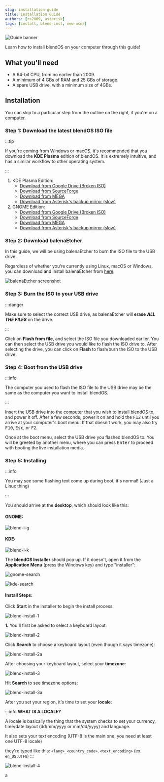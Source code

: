 ```yaml
---
slug: installation-guide
title: Installation Guide
authors: [rs2009, asterisk]
tags: [install, blend-inst, new-user]
---
```


<div class="gap"></div>

![Guide banner](./laptop-banner.svg)

Learn how to install blendOS on your computer through this guide!

## What you'll need

* A 64-bit CPU, from no earlier than 2009.
* A minimum of 4 GBs of RAM and 25 GBs of storage.
* A spare USB drive, with a minimum size of 4GBs.

<!--truncate-->

## Installation

You can skip to a particular step from the outline on the right, if you're on a computer.

### Step 1: Download the latest blendOS ISO file

:::tip

If you're coming from Windows or macOS, it's recommended that you download the **KDE Plasma** edition of blendOS. It is extremely intuitive, and has a similar workflow to other operating system.

:::

<div class="gap"></div>

1. KDE Plasma Edition:
    * [Download from Google Drive (Broken ISO)](https://drive.google.com/file/d/1SOTy4MCB_n_28Vm8-ZNbgxLOR9LV0ZMc/view)
    * [Download from SourceForge](https://sourceforge.net/projects/blendos/files/23.04-1/Plasma/blendOS-2023.04.22-x86_64-plasma.iso/download)
    * [Download from MEGA](https://mega.nz/file/2ExDkZQD#BIZ0ANkPdPMytkjqhQNaFLNca9T-BOa0DFbSYv_Y84c)
    * [Download from Asterisk's backup mirror (slow)](https://blend.shinken.studio/blendOS-2023.04.22-x86_64-plasma.iso)
2. GNOME Edition:
    * [Download from Google Drive (Broken ISO)](https://drive.google.com/file/d/1nT_lMZlVy2y6VVJUas1qph4I7-gxsMfB/view)
    * [Download from SourceForge](https://sourceforge.net/projects/blendos/files/23.04-1/GNOME/blendOS-2023.04.22-x86_64-gnome.iso/download)
    * [Download from MEGA](https://mega.nz/file/eYAkRRwR#ogEFqh7ls08cis7EqjlGFdvqELtPoxUtqG7EN6pIqCc)
    * [Download from Asterisk's backup mirror (slow)](https://blend.shinken.studio/blendOS-2023.04.22-x86_64-gnome.iso)

### Step 2: Download balenaEtcher

In this guide, we will be using balenaEtcher to burn the ISO file to the USB drive.

Regardless of whether you're currently using Linux, macOS or Windows, you can download and install balenaEtcher from [here](https://www.balena.io/etcher).

![balenaEtcher screenshot](./etcher-1.png)

### Step 3: Burn the ISO to your USB drive

:::danger

Make sure to select the correct USB drive, as balenaEtcher will **erase** ***ALL THE FILES*** on the drive.

:::

<div class="gap"></div>

Click on **Flash from file**, and select the ISO file you downloaded earlier. You can then select the USB drive you would like to flash the ISO drive to. After
selecting the drive, you can click on **Flash** to flash/burn the ISO to the USB drive.

### Step 4: Boot from the USB drive

:::info

The computer you used to flash the ISO file to the USB drive may be the same as the computer you want to install blendOS.

:::

<div class="gap"></div>

Insert the USB drive into the computer that you wish to install blendOS to, and power it off. After a few seconds, power it on and hold the <kbd>F12</kbd> until you arrive at your computer's boot menu. If that doesn't work, you may also try <kbd>F10</kbd>, <kbd>Esc</kbd>, or <kbd>F2</kbd>.

Once at the boot menu, select the USB drive you flashed blendOS to. You will be greeted by another menu, where you can press <kbd>Enter</kbd> to proceed with booting the live installation media.

### Step 5: Installing

:::info

You may see some flashing text come up during boot, it's normal! (Just a Linux thing)

:::

You should arrive at the **desktop**, which should look like this:

#### GNOME:

![blend-i-g](./blend-i-g.png)


#### KDE:

![blend-i-k](./blend-i-k.png)

<div class="gap"></div>

The **blendOS Installer** should pop up. If it doesn't, open it from the **Application Menu** (press the Windows key) and type "installer":
<div class="gap"></div>

![gnome-search](./gnome-search.png)

![kde-search](./kde-search.png)
<div class="gap"></div>
<div class="gap"></div>

#### Install Steps:

Click **Start** in the installer to begin the install process.

![blend-install-1](./blend-installer-1.png)

**1.** You'll first be asked to select a keyboard layout:

![blend-install-2](./blend-installer-2.png)
<div class="gap"></div>

Click **Search** to choose a keyboard layout (even though it says timezone):

![blend-install-2a](./blend-installer-2-sub.png)

After choosing your keyboard layout, select your **timezone**:

![blend-install-3](./blend-installer-3.png)
<div class="gap"></div>

Hit **Search** to see timezone options:

![blend-install-3a](./blend-installer-3-sub.png)
<div class="gap"></div>

After you set your region, it's time to set your **locale**:

:::info
**WHAT IS A LOCALE?**

A locale is basically the thing that the system checks to set your currency, time/date layout (dd/mm/yyyy or mm/dd/yyyy) and language.

It also sets your text encoding (UTF-8 is the main one, you need at least one UTF-8 locale)

they're typed like this: `<lang>_<country_code>.<text_encoding>` (ex. `en_US.UTF8`)
:::
<div class="gap"></div>

![blend-install-4](./blend-installer-4.png)
<div class="gap"></div>

a
